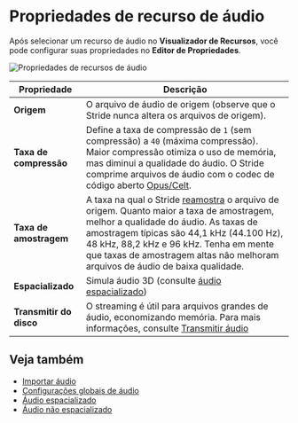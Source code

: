 # Propriedades de recurso de áudio

Após selecionar um recurso de áudio no **Visualizador de Recursos**, você pode configurar suas propriedades no **Editor de Propriedades**.

![Propriedades de recursos de áudio](media/audio-asset-properties.png)

| Propriedade | Descrição |
|----------|----------
| **Origem** | O arquivo de áudio de origem (observe que o Stride nunca altera os arquivos de origem). |
| **Taxa de compressão** | Define a taxa de compressão de `1` (sem compressão) a `40` (máxima compressão). Maior compressão otimiza o uso de memória, mas diminui a qualidade do áudio. O Stride comprime arquivos de áudio com o codec de código aberto [Opus/Celt](https://en.wikipedia.org/wiki/CELT). |
| **Taxa de amostragem** | A taxa na qual o Stride [reamostra](https://en.wikipedia.org/wiki/Sampling_(signal_processing)#Sampling_rate) o arquivo de origem. Quanto maior a taxa de amostragem, melhor a qualidade do áudio. As taxas de amostragem típicas são 44,1 kHz (44.100 Hz), 48 kHz, 88,2 kHz e 96 kHz. Tenha em mente que taxas de amostragem altas não melhoram arquivos de áudio de baixa qualidade. |
| **Espacializado** | Simula áudio 3D (consulte [áudio espacializado](spatialized-audio.md)) |
| **Transmitir do disco** | O streaming é útil para arquivos grandes de áudio, economizando memória. Para mais informações, consulte [Transmitir áudio](stream-audio.md) |

## Veja também

* [Importar áudio](import-audio.md)
* [Configurações globais de áudio](global-audio-settings.md)
* [Áudio espacializado](spatialized-audio.md)
* [Áudio não espacializado](non-spatialized-audio.md)